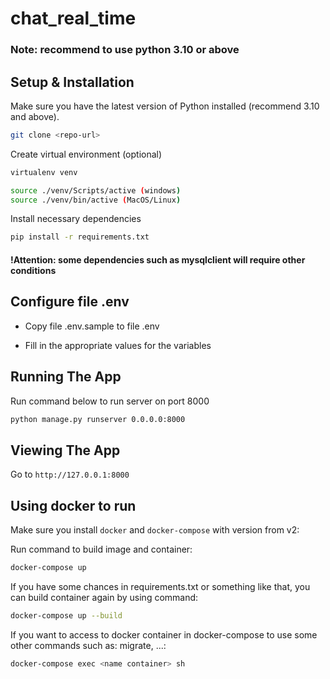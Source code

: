 # chat_real_time

### Note: recommend to use python 3.10 or above

## Setup & Installation

Make sure you have the latest version of Python installed (recommend 3.10 and above).

```bash
git clone <repo-url>
```

Create virtual environment (optional)

```bash
virtualenv venv
```

```bash
source ./venv/Scripts/active (windows)
source ./venv/bin/active (MacOS/Linux)
```

Install necessary dependencies

```bash
pip install -r requirements.txt
```
#### !Attention: some dependencies such as mysqlclient will require other conditions

## Configure file .env

- Copy file .env.sample to file .env

- Fill in the appropriate values for the variables

## Running The App

Run command below to run server on port 8000
```bash
python manage.py runserver 0.0.0.0:8000
```

## Viewing The App

Go to `http://127.0.0.1:8000`

## Using docker to run

Make sure you install `docker` and `docker-compose` with version from v2:

Run command to build image and container:
```bash
docker-compose up
```

If you have some chances in requirements.txt or something like that, you can build container again by using command:
```bash
docker-compose up --build
```

If you want to access to docker container in docker-compose to use some other commands such as: migrate, ...:
```bash
docker-compose exec <name container> sh
```
